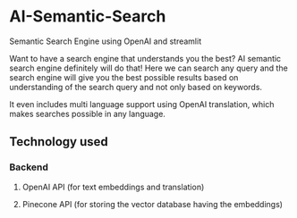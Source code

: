 # AI-Semantic-Search
Semantic Search Engine using OpenAI and streamlit

Want to have a search engine that understands you the best? AI semantic search engine definitely will do that! Here we can search any query and the search engine will give you the best possible results based on understanding of the search query and not only based on keywords.

It even includes multi language support using OpenAI translation, which makes searches possible in any language.
<h2>Technology used</h2>
<h3>Backend</h3>

1. OpenAI API (for text embeddings and translation)

2. Pinecone API (for storing the vector database having the embeddings)
